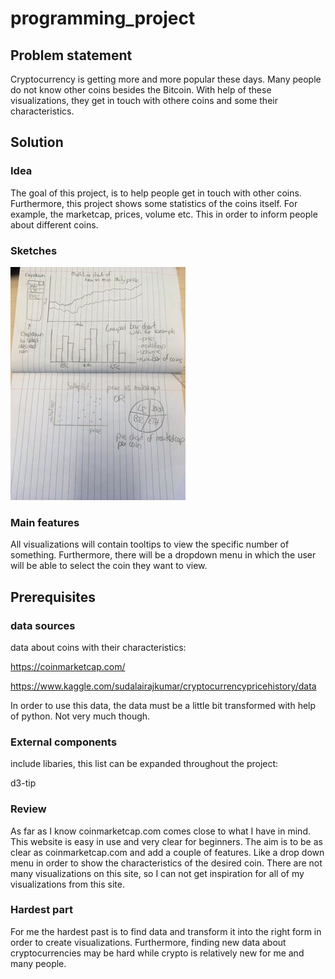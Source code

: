 # programming_project

## Problem statement

Cryptocurrency is getting more and more popular these days. Many people do not know other coins besides the Bitcoin. With help of these visualizations, they get in touch with othere coins and some their characteristics. 

## Solution 

### Idea

The goal of this project, is to help people  get in touch with other coins. Furthermore, this project shows some statistics of the coins itself. For example, the marketcap, prices, volume etc. This in order to inform people about different coins.

### Sketches

![](doc/sketch.jpg)

### Main features

All visualizations will contain tooltips to view the specific number of something. Furthermore, there will be a dropdown menu in which the user will be able to select the coin they want to view. 



## Prerequisites

### data sources
data about coins with their characteristics:

https://coinmarketcap.com/

https://www.kaggle.com/sudalairajkumar/cryptocurrencypricehistory/data

In order to use this data, the data must be a little bit transformed with help of python. Not very much though.

### External components

include libaries, this list can be expanded throughout the project:

d3-tip

### Review
As far as I know coinmarketcap.com comes close to what I have in mind. This website is easy in use and very clear for beginners. 
The aim is to be as clear as coinmarketcap.com and add a couple of features. Like a drop down menu in order to show the characteristics of the desired coin. There are not many visualizations on this site, so I can not get inspiration for all of my visualizations from this site. 


### Hardest part

For me the hardest past is to find data and transform it into the right form in order to create visualizations. Furthermore, finding new data about cryptocurrencies may be hard while crypto is relatively new for me and many people. 




